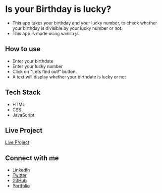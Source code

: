 # Is your Birthday is lucky?

- This app takes your birthday and your lucky number, to check whether your birthday is divisible by your lucky number or not.
- This app is made using vanilla js.

## How to use

- Enter your birthdate
- Enter your lucky number
- Click on "Lets find out!" button.
- A text will display whether your birthdate is lucky or not

## Tech Stack

- HTML
- CSS
- JavaScript

## Live Project

[Live Project](https://priyanshu-birthday-lucky.netlify.app/)

## Connect with me

- [LinkedIn](https://www.linkedin.com/in/priyanshu844/)
- [Twitter](https://twitter.com/Priyanshu844)
- [GitHub](https://github.com/PriyanshuSinghR)
- [Portfolio](https://priyanshu-portfolio.netlify.app/)
